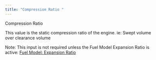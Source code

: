 ```yaml
---
title: "Compression Ratio "
---
```


Compression Ratio&nbsp;


This value is the static compression ratio of the engine. ie: Swept volume over clearance volume &nbsp;


Note: This input is not required unless the Fuel Model Expansion Ratio is active: [Fuel Model: Expansion Ratio](<FuelModelExpansionRatio.md>)

